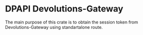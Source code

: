 # DPAPI Devolutions-Gateway

The main purpose of this crate is to obtain the session token from Devolutions-Gateway using standartalone route.